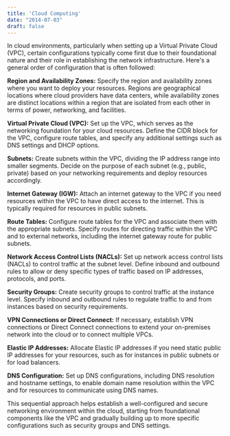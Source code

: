 ```yaml
---
title: 'Cloud Computing'
date: "2014-07-03"
draft: false
---
```


In cloud environments, particularly when setting up a Virtual Private Cloud (VPC), certain configurations typically come first due to their foundational nature and their role in establishing the network infrastructure. Here's a general order of configuration that is often followed:

**Region and Availability Zones:** Specify the region and availability zones where you want to deploy your resources. Regions are geographical locations where cloud providers have data centers, while availability zones are distinct locations within a region that are isolated from each other in terms of power, networking, and facilities.

**Virtual Private Cloud (VPC):** Set up the VPC, which serves as the networking foundation for your cloud resources. Define the CIDR block for the VPC, configure route tables, and specify any additional settings such as DNS settings and DHCP options.

**Subnets:** Create subnets within the VPC, dividing the IP address range into smaller segments. Decide on the purpose of each subnet (e.g., public, private) based on your networking requirements and deploy resources accordingly.

**Internet Gateway (IGW):** Attach an internet gateway to the VPC if you need resources within the VPC to have direct access to the internet. This is typically required for resources in public subnets.

**Route Tables:** Configure route tables for the VPC and associate them with the appropriate subnets. Specify routes for directing traffic within the VPC and to external networks, including the internet gateway route for public subnets.

**Network Access Control Lists (NACLs):** Set up network access control lists (NACLs) to control traffic at the subnet level. Define inbound and outbound rules to allow or deny specific types of traffic based on IP addresses, protocols, and ports.

**Security Groups:** Create security groups to control traffic at the instance level. Specify inbound and outbound rules to regulate traffic to and from instances based on security requirements.

**VPN Connections or Direct Connect:** If necessary, establish VPN connections or Direct Connect connections to extend your on-premises network into the cloud or to connect multiple VPCs.

**Elastic IP Addresses:** Allocate Elastic IP addresses if you need static public IP addresses for your resources, such as for instances in public subnets or for load balancers.

**DNS Configuration:** Set up DNS configurations, including DNS resolution and hostname settings, to enable domain name resolution within the VPC and for resources to communicate using DNS names.

This sequential approach helps establish a well-configured and secure networking environment within the cloud, starting from foundational components like the VPC and gradually building up to more specific configurations such as security groups and DNS settings.
